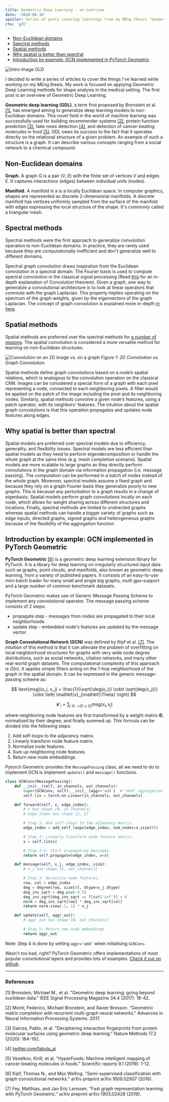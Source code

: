 ```yaml
---
title: Geometric Deep Learning - an overview
date: '2020-06-10'
spoiler: Series of posts covering learnings from my MEng thesis "Geometric Deep Learning for Subcortical Brain Shape Analysis".
cta: 'gdl'
---
```


* [Non-Euclidean domains](#non-euclidean-domains)
* [Spectral methods](#spectral-methods)
* [Spatial methods](#spatial-methods)
* [Why spatial is better than spectral](#why-spatial-is-better-than-spectral)
* [Introduction by example: GCN implemented in PyTorch Geometric](#introduction-by-example:-gcn-implemented-in-pytorch-geometric)

![Intro image GLD](./gdl.gif)

I decided to write a series of articles to cover the things I've learned while working on my MEng thesis. My work is focused on applying Geometric Deep Learning methods for shape analysis in the medical setting. The first post is an overview of Geometric Deep Learning.

**Geometric deep learning (GDL)**, a term first proposed by Bronstein et al. [[1]](#references), has emerged aiming to generalize deep learning models to non-Euclidean domains. This novel field in the world of machine learning was successfully used for building recommender systems [[2]](#references), protein function prediction [[3]](#references), fake news detection [[4]](#references), and detection of cancer-beating molecules in food [[5]](#references). GDL owes its success to the fact that it operates directly on the relational structure of a given problem. An example of such a structure is a graph. It can describe various concepts ranging from a social network to a chemical compound.

## Non-Euclidean domains

**Graph.** A graph G is a pair $(V,E)$ with the finite set of vertices $V$ and edges $E$. It captures interactions (edges) between individual units (nodes).

**Manifold.** A manifold is a is a locally Euclidean space. In computer graphics, shapes are represented as discrete 2-dimensional manifolds. A discrete manifold has vertices uniformly sampled from the surface of the manifold with edges expressing the local structure of the shape. It's commonly called a triangular mesh.


## Spectral methods

Spectral methods were the first approach to generalize convolution operation to non-Euclidean domains. In practice, they are rarely used because they are computationally inefficient and don't generalize well to different domains.

Spectral graph convolution draws inspiration from the Euclidean convolution in a spectral domain. The Fourier basis is used to compute spectral convolution in the classical signal processing (Read [this](https://www-structmed.cimr.cam.ac.uk/Course/Convolution/convolution.html) for an in-depth explanation of Convolution theorem). Given a graph, one way to generalize a convolutional architecture is to look at linear operators that commute with the graph Laplacian. This property implies operating on the spectrum of the graph weights, given by the eigenvectors of the graph Laplacian. The concept of graph convolution is explained more in-depth [in here](https://towardsdatascience.com/spectral-graph-convolution-explained-and-implemented-step-by-step-2e495b57f801).

## Spatial methods

Spatial methods are preferred over the spectral methods for [a number of reasons](#why-spatial-is-better-than-spectral). The spatial convolution is considered a more versatile method for learning on non-Euclidean structures. 

![Convolution on an 2D image vs. on a graph](./comparison_2d_graph.jpg)
*Figure 1: 2D Convolution vs. Graph Convolution.*

Spatial methods define graph convolutions based on a node’s spatial relations, which is analogous to the convolution operation on the classical CNN. Images can be considered a special form of a graph with each pixel representing a node, connected to each neighboring pixels. A filter would be applied on the patch of the image including the pixel and its neighboring nodes. Similarly, spatial methods convolve a given node’s features, using a patch operator, with its neighbors’ features. The intuition about the spatial graph convolutions is that this operation propagates and updates node features along edges.


## Why spatial is better than spectral

Spatial models are preferred over spectral models due to efficiency, generality, and flexibility issues. Spectral models are less efficient than spatial models as they need to perform eigendecomposition or handle the whole graph at the same time (e.g. mesh completion scenario). Spatial models are more scalable to large graphs as they directly perform convolutions in the graph domain via information propagation (i.e. message passing). The computation can be performed in a batch of nodes instead of the whole graph. Moreover, spectral models assume a fixed graph and because they rely on a graph Fourier basis they generalize poorly to new graphs. This is because any perturbation to a graph results in a change of eigenbasis. Spatial models perform graph convolutions locally on each node, which allows for weight sharing across different structures and locations. Finally, spectral methods are limited to undirected graphs whereas spatial methods can handle a bigger variety of graphs such as edge inputs, directed graphs, signed graphs and heterogeneous graphs because of the flexibility of the aggregation function


## Introduction by example: GCN implemented in PyTorch Geometric

**PyTorch Geometric** [[6]](#references) is a geometric deep learning extension library for PyTorch. It is a library for deep learning on irregularly structured input data such as graphs, point clouds, and manifolds, also known as geometric deep learning, from a variety of published papers. It consists of an easy-to-use mini-batch loader for many small and single big graphs, multi gpu-support and a large number of common benchmark datasets.

PyTorch Geometric makes use of Generic Message Passing Scheme to implement any convolutional operator. The message passing scheme consists of 2 steps:
- propagate step - messages from nodes are propagated to their local neighborhoods.
- update step - embedded node's features are updated by the message vector.


**Graph Convolutional Network (GCN)** was defined by Kipf et al. [[7]](#references). The intuition of this method is that it can alleviate the problem of overfitting on local neighborhood structures for graphs with very wide node degree distributions, such as social networks, citation networks, and many other real-world graph datasets. The computational complexity of this approach is $O(n)$. It applies simple filters acting on the 1-hop neighborhood of the graph in the spatial domain. It can be expressed in the generic message-passing scheme as:

$$
\text{msg}(x_i, x_j) =  \frac{1}{\sqrt{\deg(x_i)} \cdot \sqrt{deg(x_j)}} \cdot \left( \mathbf{x}_j\mathbf{\Theta} \right)
$$

$$
\mathbf{x'}_i = \sum_{j \in \mathcal{N}(i) \cup \{ i \}} \text{msg}(x_i, x_j)
$$

where neighboring node features are first transformed by a weight matrix $\mathbf{\Theta}$, normalized by their degree, and finally summed up.
This formula can be divided into the following steps:

1. Add self-loops to the adjacency matrix.
2. Linearly transform node feature matrix.
3. Normalize node features.
4. Sum up neighboring node features.
5. Return new node embeddings.


Pytorch Geometric provides the `MessagePassing` class, all we need to do to implement GCN is implement `update()` and `message()` functions.

```python
class GCNConv(MessagePassing):
    def __init__(self, in_channels, out_channels):
        super(GCNConv, self).__init__(aggr='add')  # "Add" aggregation.
        self.lin = torch.nn.Linear(in_channels, out_channels)

    def forward(self, x, edge_index):
        # x has shape [N, in_channels]
        # edge_index has shape [2, E]

        # Step 1: Add self-loops to the adjacency matrix.
        edge_index = add_self_loops(edge_index, num_nodes=x.size(0))

        # Step 2: Linearly transform node feature matrix.
        x = self.lin(x)

        # Step 3-5: Start propagating messages.
        return self.propagate(edge_index, x=x)

    def message(self, x_j, edge_index, size):
        # x_j has shape [E, out_channels]

        # Step 3: Normalize node features.
        row, col = edge_index
        deg = degree(row, size[0], dtype=x_j.dtype)
        deg_inv_sqrt = deg.pow(-0.5)
        deg_inv_sqrt[deg_inv_sqrt == float('inf')] = 0
        norm = deg_inv_sqrt[row] * deg_inv_sqrt[col]
        return norm.view(-1, 1) * x_j

    def update(self, aggr_out):
        # aggr_out has shape [N, out_channels]

        # Step 5: Return new node embeddings.
        return aggr_out
```

Note: Step 4 is done by setting `aggr='add'` when initialising `GCNConv`.


Wasn't too bad, right? PyTorch Geometric offers implementations of most popular convolutional layers and provides lots of examples. [Check it out on github](https://github.com/rusty1s/pytorch_geometric).

***

### References

[1] Bronstein, Michael M., et al. "Geometric deep learning: going beyond euclidean data." IEEE Signal Processing Magazine 34.4 (2017): 18-42.

[2] Monti, Federico, Michael Bronstein, and Xavier Bresson. "Geometric matrix completion with recurrent multi-graph neural networks." Advances in Neural Information Processing Systems. 2017.

[3] Gainza, Pablo, et al. "Deciphering interaction fingerprints from protein molecular surfaces using geometric deep learning." Nature Methods 17.2 (2020): 184-192.

[4] [twitter.com/fabula_ai](https://twitter.com/fabula_ai)

[5] Veselkov, Kirill, et al. "HyperFoods: Machine intelligent mapping of cancer-beating molecules in foods." Scientific reports 9.1 (2019): 1-12.

[6] Kipf, Thomas N., and Max Welling. "Semi-supervised classification with graph convolutional networks." arXiv preprint arXiv:1609.02907 (2016).

[7] Fey, Matthias, and Jan Eric Lenssen. "Fast graph representation learning with PyTorch Geometric." arXiv preprint arXiv:1903.02428 (2019).
